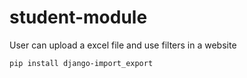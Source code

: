 # student-module
User can upload a excel file and use filters in a website 


<!-- install import export lib -->
    pip install django-import_export